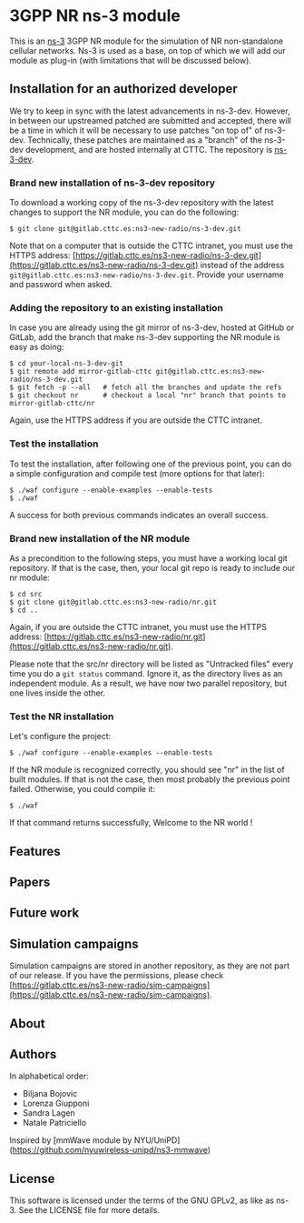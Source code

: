 # 3GPP NR ns-3 module #

This is an [ns-3](https://www.nsnam.org "ns-3 Website") 3GPP NR module for the
simulation of NR non-standalone cellular networks. Ns-3 is used as a base,
on top of which we will add our module as plug-in (with limitations that will
be discussed below).

## Installation for an authorized developer

We try to keep in sync with the latest advancements in ns-3-dev. However, in
between our upstreamed patched are submitted and accepted, there will be a time
in which it will be necessary to use patches "on top of" of ns-3-dev. Technically,
these patches are maintained as a "branch" of the ns-3-dev development, and are
hosted internally at CTTC. The repository is
[ns-3-dev](https://gitlab.cttc.es/ns3-new-radio/ns-3-dev/tree/nr).

### Brand new installation of ns-3-dev repository

To download a working copy of the ns-3-dev repository with the latest changes
to support the NR module, you can do the following:

```
$ git clone git@gitlab.cttc.es:ns3-new-radio/ns-3-dev.git
```

Note that on a computer that is outside the CTTC intranet, you must use
the HTTPS address:
[https://gitlab.cttc.es/ns3-new-radio/ns-3-dev.git](https://gitlab.cttc.es/ns3-new-radio/ns-3-dev.git)
instead of the address `git@gitlab.cttc.es:ns3-new-radio/ns-3-dev.git`.
Provide your username and password when asked.

### Adding the repository to an existing installation

In case you are already using the git mirror of ns-3-dev, hosted at GitHub or GitLab,
add the branch that make ns-3-dev supporting the NR module is easy as doing:

```
$ cd your-local-ns-3-dev-git
$ git remote add mirror-gitlab-cttc git@gitlab.cttc.es:ns3-new-radio/ns-3-dev.git
$ git fetch -p --all   # fetch all the branches and update the refs
$ git checkout nr      # checkout a local "nr" branch that points to mirror-gitlab-cttc/nr
```

Again, use the HTTPS address if you are outside the CTTC intranet. 


### Test the installation
To test the installation, after following one of the previous point, you can do
a simple configuration and compile test (more options for that later):

```
$ ./waf configure --enable-examples --enable-tests
$ ./waf
```

A success for both previous commands indicates an overall success.

### Brand new installation of the NR module

As a precondition to the following steps, you must have a working local git
repository. If that is the case, then, your local git repo is ready to include
our nr module:

```
$ cd src
$ git clone git@gitlab.cttc.es:ns3-new-radio/nr.git
$ cd ..
```

Again, if you are outside the CTTC intranet, you must use the HTTPS address:
[https://gitlab.cttc.es/ns3-new-radio/nr.git](https://gitlab.cttc.es/ns3-new-radio/nr.git).

Please note that the src/nr directory will be listed as "Untracked files" every
time you do a `git status` command. Ignore it, as the directory lives as an
independent module. As a result, we have now two parallel repository, but one
lives inside the other.

### Test the NR installation

Let's configure the project:

```
$ ./waf configure --enable-examples --enable-tests
```

If the NR module is recognized correctly, you should see "nr" in the list of
built modules. If that is not the case, then most probably the previous
point failed. Otherwise, you could compile it:

```
$ ./waf
```

If that command returns successfully, Welcome to the NR world !

## Features

## Papers

## Future work

## Simulation campaigns

Simulation campaigns are stored in another repository, as they are not part of
our release. If you have the permissions, please check
[https://gitlab.cttc.es/ns3-new-radio/sim-campaigns](https://gitlab.cttc.es/ns3-new-radio/sim-campaigns).

## About

## Authors ##

In alphabetical order:

- Biljana Bojovic
- Lorenza Giupponi
- Sandra Lagen
- Natale Patriciello

Inspired by [mmWave module by NYU/UniPD] (https://github.com/nyuwireless-unipd/ns3-mmwave)

## License ##

This software is licensed under the terms of the GNU GPLv2, as like as ns-3.
See the LICENSE file for more details.
